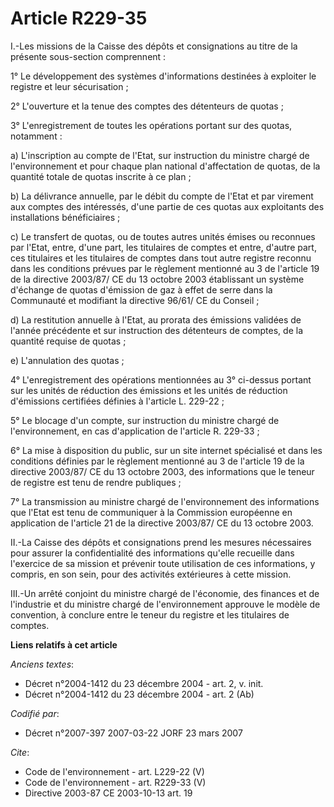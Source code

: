 # Article R229-35

I.-Les missions de la Caisse des dépôts et consignations au titre de la présente sous-section comprennent : 

1° Le développement des systèmes d'informations destinées à exploiter le registre et leur sécurisation ; 

2° L'ouverture et la tenue des comptes des détenteurs de quotas ; 

3° L'enregistrement de toutes les opérations portant sur des quotas, notamment : 

a) L'inscription au compte de l'Etat, sur instruction du ministre chargé de l'environnement et pour chaque plan national
d'affectation de quotas, de la quantité totale de quotas inscrite à ce plan ; 

b) La délivrance annuelle, par le débit du compte de l'Etat et par virement aux comptes des intéressés, d'une partie de ces
quotas aux exploitants des installations bénéficiaires ; 

c) Le transfert de quotas, ou de toutes autres unités émises ou reconnues par l'Etat, entre, d'une part, les titulaires de
comptes et entre, d'autre part, ces titulaires et les titulaires de comptes dans tout autre registre reconnu dans les
conditions prévues par le règlement mentionné au 3 de l'article 19 de la directive 2003/87/ CE du 13 octobre 2003 établissant
un système d'échange de quotas d'émission de gaz à effet de serre dans la Communauté et modifiant la directive 96/61/ CE du
Conseil ; 

d) La restitution annuelle à l'Etat, au prorata des émissions validées de l'année précédente et sur instruction des
détenteurs de comptes, de la quantité requise de quotas ; 

e) L'annulation des quotas ; 

4° L'enregistrement des opérations mentionnées au 3° ci-dessus portant sur les unités de réduction des émissions et les
unités de réduction d'émissions certifiées définies à l'article L. 229-22 ; 

5° Le blocage d'un compte, sur instruction du ministre chargé de l'environnement, en cas d'application de l'article R.
229-33 ;

6° La mise à disposition du public, sur un site internet spécialisé et dans les conditions définies par le règlement
mentionné au 3 de l'article 19 de la directive 2003/87/ CE du 13 octobre 2003, des informations que le teneur de registre est
tenu de rendre publiques ; 

7° La transmission au ministre chargé de l'environnement des informations que l'Etat est tenu de communiquer à la Commission
européenne en application de l'article 21 de la directive 2003/87/ CE du 13 octobre 2003. 

II.-La Caisse des dépôts et consignations prend les mesures nécessaires pour assurer la confidentialité des informations
qu'elle recueille dans l'exercice de sa mission et prévenir toute utilisation de ces informations, y compris, en son sein,
pour des activités extérieures à cette mission. 

III.-Un arrêté conjoint du ministre chargé de l'économie, des finances et de l'industrie et du ministre chargé de
l'environnement approuve le modèle de convention, à conclure entre le teneur du registre et les titulaires de comptes.

**Liens relatifs à cet article**

_Anciens textes_:

  - Décret n°2004-1412 du 23 décembre 2004 - art. 2, v. init.
  - Décret n°2004-1412 du 23 décembre 2004 - art. 2 (Ab)

_Codifié par_:

  - Décret n°2007-397 2007-03-22 JORF 23 mars 2007

_Cite_:

  - Code de l'environnement - art. L229-22 (V)
  - Code de l'environnement - art. R229-33 (V)
  - Directive 2003-87 CE 2003-10-13 art. 19
